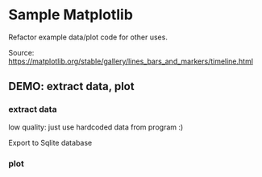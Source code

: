 # Sample Matplotlib

Refactor example data/plot code for other uses.

Source: https://matplotlib.org/stable/gallery/lines_bars_and_markers/timeline.html

## DEMO: extract data, plot

### extract data

low quality: just use hardcoded data from program :)

Export to Sqlite database

### plot



